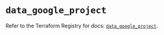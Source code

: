 # `data_google_project`

Refer to the Terraform Registry for docs: [`data_google_project`](https://registry.terraform.io/providers/hashicorp/google/6.49.1/docs/data-sources/project).
